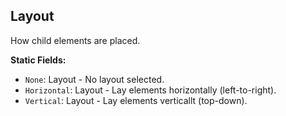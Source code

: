 ## Layout

How child elements are placed.


**Static Fields:**
- `None`: Layout - No layout selected.
- `Horizontal`: Layout - Lay elements horizontally (left-to-right).
- `Vertical`: Layout - Lay elements verticallt (top-down).
